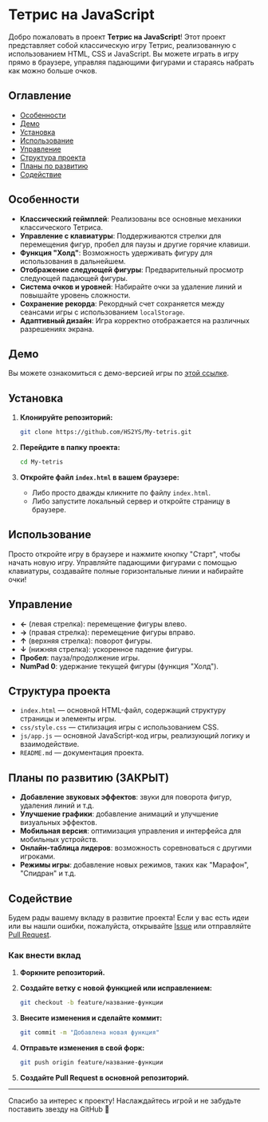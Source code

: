 # Тетрис на JavaScript

Добро пожаловать в проект **Тетрис на JavaScript**! Этот проект представляет собой классическую игру Тетрис, реализованную с использованием HTML, CSS и JavaScript. Вы можете играть в игру прямо в браузере, управляя падающими фигурами и стараясь набрать как можно больше очков.

## Оглавление

- [Особенности](#особенности)
- [Демо](#демо)
- [Установка](#установка)
- [Использование](#использование)
- [Управление](#управление)
- [Структура проекта](#структура-проекта)
- [Планы по развитию](#планы-по-развитию)
- [Содействие](#содействие)

## Особенности

- **Классический геймплей**: Реализованы все основные механики классического Тетриса.
- **Управление с клавиатуры**: Поддерживаются стрелки для перемещения фигур, пробел для паузы и другие горячие клавиши.
- **Функция "Холд"**: Возможность удерживать фигуру для использования в дальнейшем.
- **Отображение следующей фигуры**: Предварительный просмотр следующей падающей фигуры.
- **Система очков и уровней**: Набирайте очки за удаление линий и повышайте уровень сложности.
- **Сохранение рекорда**: Рекордный счет сохраняется между сеансами игры с использованием `localStorage`.
- **Адаптивный дизайн**: Игра корректно отображается на различных разрешениях экрана.

## Демо

Вы можете ознакомиться с демо-версией игры по [этой ссылке](https://hs2ys.github.io/My-tetris/). 

## Установка

1. **Клонируйте репозиторий:**

   ```bash
   git clone https://github.com/HS2YS/My-tetris.git
   ```

2. **Перейдите в папку проекта:**

   ```bash
   cd My-tetris
   ```

3. **Откройте файл `index.html` в вашем браузере:**

   - Либо просто дважды кликните по файлу `index.html`.
   - Либо запустите локальный сервер и откройте страницу в браузере.

## Использование

Просто откройте игру в браузере и нажмите кнопку "Старт", чтобы начать новую игру. Управляйте падающими фигурами с помощью клавиатуры, создавайте полные горизонтальные линии и набирайте очки!

## Управление

- **←** (левая стрелка): перемещение фигуры влево.
- **→** (правая стрелка): перемещение фигуры вправо.
- **↑** (верхняя стрелка): поворот фигуры.
- **↓** (нижняя стрелка): ускоренное падение фигуры.
- **Пробел**: пауза/продолжение игры.
- **NumPad 0**: удержание текущей фигуры (функция "Холд").

## Структура проекта

- `index.html` — основной HTML-файл, содержащий структуру страницы и элементы игры.
- `css/style.css` — стилизация игры с использованием CSS.
- `js/app.js` — основной JavaScript-код игры, реализующий логику и взаимодействие.
- `README.md` — документация проекта.

## Планы по развитию (ЗАКРЫТ)

- **Добавление звуковых эффектов**: звуки для поворота фигур, удаления линий и т.д.
- **Улучшение графики**: добавление анимаций и улучшение визуальных эффектов.
- **Мобильная версия**: оптимизация управления и интерфейса для мобильных устройств.
- **Онлайн-таблица лидеров**: возможность соревноваться с другими игроками.
- **Режимы игры**: добавление новых режимов, таких как "Марафон", "Спидран" и т.д.

## Содействие

Будем рады вашему вкладу в развитие проекта! Если у вас есть идеи или вы нашли ошибки, пожалуйста, открывайте [Issue](https://github.com/HS2YS/My-tetris.git/issues) или отправляйте [Pull Request](https://github.com/HS2YS/My-tetris.git/pulls).

### Как внести вклад

1. **Форкните репозиторий.**
2. **Создайте ветку с новой функцией или исправлением:**

   ```bash
   git checkout -b feature/название-функции
   ```

3. **Внесите изменения и сделайте коммит:**

   ```bash
   git commit -m "Добавлена новая функция"
   ```

4. **Отправьте изменения в свой форк:**

   ```bash
   git push origin feature/название-функции
   ```

5. **Создайте Pull Request в основной репозиторий.**

---

Спасибо за интерес к проекту! Наслаждайтесь игрой и не забудьте поставить звезду на GitHub 🌟
